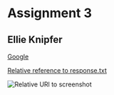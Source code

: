 # Assignment 3
## Ellie Knipfer

[Google](www.google.com)

[Relative reference to response.txt](../assignment-03/responses.txt)

![Relative URl to screenshot](./assignment-03/img/atom-screenshot-1.png)

